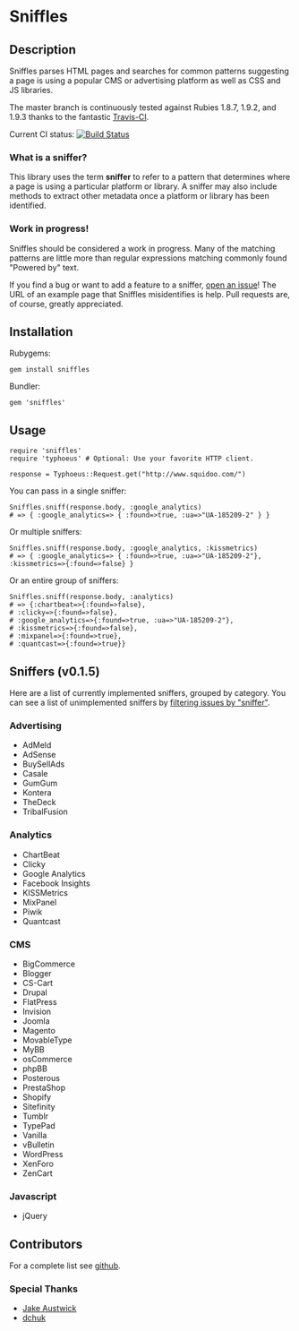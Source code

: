 # Sniffles
## Description
Sniffles parses HTML pages and searches for common patterns suggesting a page is using a popular CMS or advertising platform as well as CSS and JS libraries.

The master branch is continuously tested against Rubies 1.8.7, 1.9.2, and 1.9.3 thanks to the fantastic [Travis-CI](http://travis-ci.org/#!/ezkl/sniffles).

Current CI status: [![Build Status](https://secure.travis-ci.org/ezkl/sniffles.png?branch=master)](http://travis-ci.org/ezkl/sniffles)


### What is a sniffer?
This library uses the term **sniffer** to refer to a pattern that determines where a page is using a particular platform or library. A sniffer may also include methods to extract other metadata once a platform or library has been identified.

### Work in progress!
Sniffles should be considered a work in progress. Many of the matching patterns are little more than regular expressions matching commonly found "Powered by" text. 

If you find a bug or want to add a feature to a sniffer, [open an issue](https://github.com/ezkl/sniffles/issues/new)! The URL of an example page that Sniffles misidentifies is help. Pull requests are, of course, greatly appreciated.

## Installation
Rubygems:

`gem install sniffles`

Bundler:

`gem 'sniffles'`

## Usage
```
require 'sniffles'
require 'typhoeus' # Optional: Use your favorite HTTP client.

response = Typhoeus::Request.get("http://www.squidoo.com/")
```

You can pass in a single sniffer:

```
Sniffles.sniff(response.body, :google_analytics) 
# => { :google_analytics=> { :found=>true, :ua=>"UA-185209-2" } }
```

Or multiple sniffers:

```
Sniffles.sniff(response.body, :google_analytics, :kissmetrics)
# => { :google_analytics=> { :found=>true, :ua=>"UA-185209-2"}, :kissmetrics=>{:found=>false} }
```

Or an entire group of sniffers:

```
Sniffles.sniff(response.body, :analytics)
# => {:chartbeat=>{:found=>false},
# :clicky=>{:found=>false},
# :google_analytics=>{:found=>true, :ua=>"UA-185209-2"},
# :kissmetrics=>{:found=>false},
# :mixpanel=>{:found=>true},
# :quantcast=>{:found=>true}}
```

## Sniffers (v0.1.5)
Here are a list of currently implemented sniffers, grouped by category. You can see a list of unimplemented sniffers by [filtering issues by "sniffer"](https://github.com/ezkl/sniffles/issues?labels=sniffer&state=open).

### Advertising
* AdMeld
* AdSense
* BuySellAds
* Casale
* GumGum
* Kontera
* TheDeck
* TribalFusion

### Analytics
* ChartBeat
* Clicky
* Google Analytics
* Facebook Insights
* KISSMetrics
* MixPanel
* Piwik
* Quantcast

### CMS
* BigCommerce
* Blogger
* CS-Cart
* Drupal
* FlatPress
* Invision
* Joomla
* Magento
* MovableType
* MyBB
* osCommerce
* phpBB
* Posterous
* PrestaShop
* Shopify
* Sitefinity
* Tumblr
* TypePad
* Vanilla
* vBulletin
* WordPress
* XenForo
* ZenCart

### Javascript
* jQuery

## Contributors
For a complete list see [github](https://github.com/ezkl/sniffles/contributors).

### Special Thanks 
* [Jake Austwick](https://github.com/JakeAustwick)
* [dchuk](https://github.com/dchuk)
